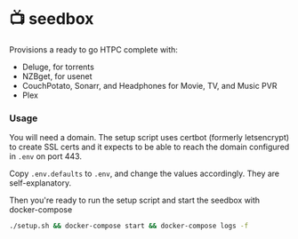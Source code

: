 # :tv: seedbox

Provisions a ready to go HTPC complete with:

  - Deluge, for torrents
  - NZBget, for usenet
  - CouchPotato, Sonarr, and Headphones for Movie, TV, and Music PVR
  - Plex

### Usage

You will need a domain. The setup script uses certbot (formerly letsencrypt)
to create SSL certs and it expects to be able to reach the domain configured
in `.env` on port 443.

Copy `.env.defaults` to `.env`, and change the values accordingly. They are
self-explanatory.

Then you're ready to run the setup script and start the seedbox with docker-compose

```bash
./setup.sh && docker-compose start && docker-compose logs -f
```
